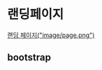 # 랜딩페이지

[랜딩 페이지("image/page.png")](http://pikcha-landing.s3-website.ap-northeast-2.amazonaws.com/)


## bootstrap